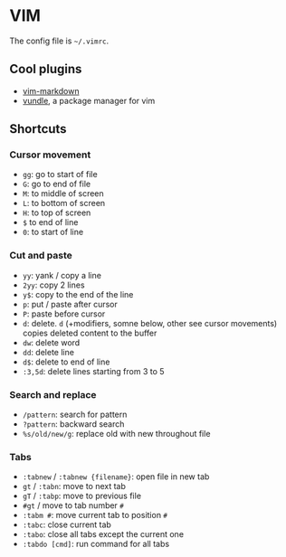 # VIM

The config file is `~/.vimrc`.

## Cool plugins

- [vim-markdown](https://github.com/preservim/vim-markdown)
- [vundle](https://github.com/preservim/vim-markdown), a package manager for vim

## Shortcuts

### Cursor movement

- `gg`: go to start of file
- `G`: go to end of file
- `M`: to middle of screen
- `L`: to bottom of screen
- `H`: to top of screen
- `$` to end of line
- `0`: to start of line

### Cut and paste 

- `yy`: yank / copy a line
- `2yy`: copy 2 lines
- `y$`: copy to the end of the line
- `p`: put / paste after cursor
- `P`: paste before cursor
- `d`: delete. `d` (+modifiers, somne below, other see cursor movements) copies deleted content to the buffer
- `dw`: delete word
- `dd`: delete line
- `d$`: delete to end of line
- `:3,5d`: delete lines starting from 3 to 5 

### Search and replace

- `/pattern`: search for pattern
- `?pattern`: backward search
- `%s/old/new/g`: replace old with new throughout file

### Tabs

- `:tabnew` /  `:tabnew {filename}`: open file in new tab
- `gt` / `:tabn`: move to next tab
- `gT` / `:tabp`: move to previous file
- `#gt` / move to tab number `#`
- `:tabm #`: move current tab to position `#`
- `:tabc`: close current tab
- `:tabo`: close all tabs except the current one
- `:tabdo [cmd]`: run command for all tabs
